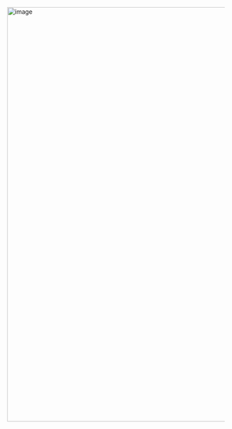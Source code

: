 <img width="960" alt="image" src="https://github.com/user-attachments/assets/984b4962-a05b-4ae1-905f-d577e00a532c" />
